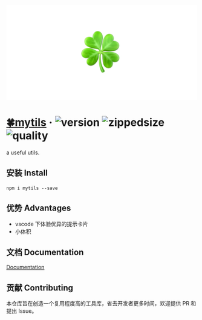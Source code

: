 ![Image text](https://raw.githubusercontent.com/milobluebell/imgs-repo/master/WX20200322-010957%402x.png)

# [🍀mytils](https://milobluebell.github.io/mytils/#/) &middot; <img alt="version" src="https://img.shields.io/npm/v/mytils?color=42b983"> <img alt="zippedsize" src="https://img.shields.io/bundlephobia/minzip/mytils?color=%2342b983"> <img alt="quality" src="https://img.shields.io/codacy/grade/29c42e17c0b341099cbc3d552ff6bff6?color=%2342b983">

a useful utils.

## 安装 Install

```
npm i mytils --save
```

## 优势 Advantages

- vscode 下体验优异的提示卡片
- 小体积

## 文档 Documentation

[Documentation](https:///mytils.site)

## 贡献 Contributing

本仓库旨在创造一个复用程度高的工具库，省去开发者更多时间，欢迎提供 PR 和提出 Issue。

